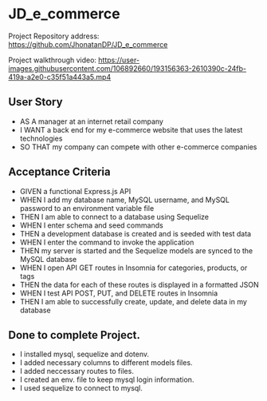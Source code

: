 # JD_e_commerce

Project Repository address: https://github.com/JhonatanDP/JD_e_commerce

Project walkthrough video:
https://user-images.githubusercontent.com/106892660/193156363-2610390c-24fb-419a-a2e0-c35f51a443a5.mp4


## User Story

- AS A manager at an internet retail company
- I WANT a back end for my e-commerce website that uses the latest technologies
- SO THAT my company can compete with other e-commerce companies


## Acceptance Criteria

- GIVEN a functional Express.js API
- WHEN I add my database name, MySQL username, and MySQL password to an environment variable file
- THEN I am able to connect to a database using Sequelize
- WHEN I enter schema and seed commands
- THEN a development database is created and is seeded with test data
- WHEN I enter the command to invoke the application
- THEN my server is started and the Sequelize models are synced to the MySQL database
- WHEN I open API GET routes in Insomnia for categories, products, or tags
- THEN the data for each of these routes is displayed in a formatted JSON
- WHEN I test API POST, PUT, and DELETE routes in Insomnia
- THEN I am able to successfully create, update, and delete data in my database

## Done to complete Project.

- I installed mysql, sequelize and dotenv.
- I added necessary columns to different models files.
- I added neccessary routes to files.
- I created an env. file to keep mysql login information.
- I used sequelize to connect to mysql.
